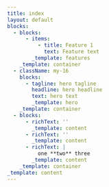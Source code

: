 ```yaml
---
title: index
layout: default
blocks:
  - blocks:
      - items:
          - title: Feature 1
            text: Feature text
        _template: features
    _template: container
  - className: my-16
    blocks:
      - tagline: hero tagline
        headline: hero headline
        text: hero text
        _template: hero
    _template: container
  - blocks:
      - richText: ''
        _template: content
      - richText: ''
        _template: content
      - richText: |
          one **two** three
        _template: content
    _template: container
_template: content
---
```


